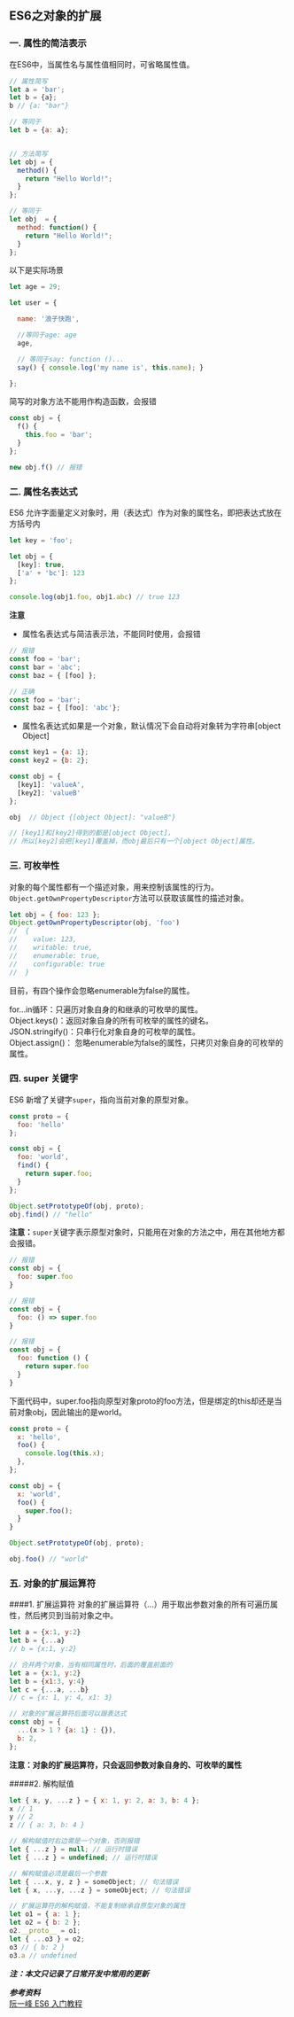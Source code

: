 ## ES6之对象的扩展
### 一. 属性的简洁表示
在ES6中，当属性名与属性值相同时，可省略属性值。
```js
// 属性简写
let a = 'bar';
let b = {a};
b // {a: "bar"}

// 等同于
let b = {a: a};


// 方法简写
let obj = {
  method() {
    return "Hello World!";
  }
};

// 等同于
let obj  = {
  method: function() {
    return "Hello World!";
  }
};
```
以下是实际场景
```js
let age = 29;

let user = {

  name: '浪子快跑',

  //等同于age: age
  age,

  // 等同于say: function ()...
  say() { console.log('my name is', this.name); }

};
```
简写的对象方法不能用作构造函数，会报错
```js
const obj = {
  f() {
    this.foo = 'bar';
  }
};

new obj.f() // 报错
```

### 二. 属性名表达式
ES6 允许字面量定义对象时，用（表达式）作为对象的属性名，即把表达式放在方括号内
```js
let key = 'foo';

let obj = {
  [key]: true,
  ['a' + 'bc']: 123
};

console.log(obj1.foo, obj1.abc) // true 123
```
**注意**
- 属性名表达式与简洁表示法，不能同时使用，会报错
```js
// 报错
const foo = 'bar';
const bar = 'abc';
const baz = { [foo] };

// 正确
const foo = 'bar';
const baz = { [foo]: 'abc'};
```

- 属性名表达式如果是一个对象，默认情况下会自动将对象转为字符串[object Object]
```js
const key1 = {a: 1};
const key2 = {b: 2};

const obj = {
  [key1]: 'valueA',
  [key2]: 'valueB'
};

obj  // Object {[object Object]: "valueB"}

// [key1]和[key2]得到的都是[object Object]，
// 所以[key2]会把[key1]覆盖掉，而obj最后只有一个[object Object]属性。
```

### 三. 可枚举性
对象的每个属性都有一个描述对象，用来控制该属性的行为。  
`Object.getOwnPropertyDescriptor`方法可以获取该属性的描述对象。
```js
let obj = { foo: 123 };
Object.getOwnPropertyDescriptor(obj, 'foo')
//  {
//    value: 123,
//    writable: true,
//    enumerable: true,
//    configurable: true
//  }
```
目前，有四个操作会忽略enumerable为false的属性。

for...in循环：只遍历对象自身的和继承的可枚举的属性。  
Object.keys()：返回对象自身的所有可枚举的属性的键名。  
JSON.stringify()：只串行化对象自身的可枚举的属性。  
Object.assign()： 忽略enumerable为false的属性，只拷贝对象自身的可枚举的属性。  

### 四. super 关键字
ES6 新增了关键字`super`，指向当前对象的原型对象。
```js
const proto = {
  foo: 'hello'
};

const obj = {
  foo: 'world',
  find() {
    return super.foo;
  }
};

Object.setPrototypeOf(obj, proto);
obj.find() // "hello"
```
**注意：**`super`关键字表示原型对象时，只能用在对象的方法之中，用在其他地方都会报错。
```js
// 报错
const obj = {
  foo: super.foo
}

// 报错
const obj = {
  foo: () => super.foo
}

// 报错
const obj = {
  foo: function () {
    return super.foo
  }
}
```
下面代码中，super.foo指向原型对象proto的foo方法，但是绑定的this却还是当前对象obj，因此输出的是world。
```js
const proto = {
  x: 'hello',
  foo() {
    console.log(this.x);
  },
};

const obj = {
  x: 'world',
  foo() {
    super.foo();
  }
}

Object.setPrototypeOf(obj, proto);

obj.foo() // "world"
```
### 五. 对象的扩展运算符
####1. 扩展运算符
对象的扩展运算符（...）用于取出参数对象的所有可遍历属性，然后拷贝到当前对象之中。
```js
let a = {x:1, y:2}
let b = {...a}
// b = {x:1, y:2}

// 合并两个对象，当有相同属性时，后面的覆盖前面的
let a = {x:1, y:2}
let b = {x1:3, y:4}
let c = {...a, ...b}
// c = {x: 1, y: 4, x1: 3}

// 对象的扩展运算符后面可以跟表达式
const obj = {
  ...(x > 1 ? {a: 1} : {}),
  b: 2,
};
```
**注意：对象的扩展运算符，只会返回参数对象自身的、可枚举的属性**



#####2. 解构赋值
```js
let { x, y, ...z } = { x: 1, y: 2, a: 3, b: 4 };
x // 1
y // 2
z // { a: 3, b: 4 }

// 解构赋值时右边需是一个对象，否则报错
let { ...z } = null; // 运行时错误
let { ...z } = undefined; // 运行时错误

// 解构赋值必须是最后一个参数
let { ...x, y, z } = someObject; // 句法错误
let { x, ...y, ...z } = someObject; // 句法错误

// 扩展运算符的解构赋值，不能复制继承自原型对象的属性
let o1 = { a: 1 };
let o2 = { b: 2 };
o2.__proto__ = o1;
let { ...o3 } = o2;
o3 // { b: 2 }
o3.a // undefined
```



***注：本文只记录了日常开发中常用的更新***


***参考资料***  
[阮一峰 ES6 入门教程](https://es6.ruanyifeng.com/)